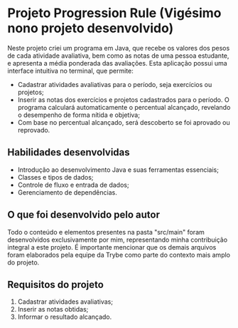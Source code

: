 # Projeto Progression Rule (Vigésimo nono projeto desenvolvido)

Neste projeto criei um programa em Java, que recebe os valores dos pesos de cada atividade avaliativa, bem como as notas de uma pessoa estudante, e apresenta a média ponderada das avaliações. Esta aplicação possui uma interface intuitiva no terminal, que permite:

- Cadastrar atividades avaliativas para o período, seja exercícios ou projetos;
- Inserir as notas dos exercícios e projetos cadastrados para o período. O programa calculará automaticamente o percentual alcançado, revelando o desempenho de forma nítida e objetiva;
- Com base no percentual alcançado, será descoberto se foi aprovado ou reprovado.

## Habilidades desenvolvidas

- Introdução ao desenvolvimento Java e suas ferramentas essenciais;
- Classes e tipos de dados;
- Controle de fluxo e entrada de dados;
- Gerenciamento de dependências.

## O que foi desenvolvido pelo autor

Todo o conteúdo e elementos presentes na pasta "src/main" foram desenvolvidos exclusivamente por mim, representando minha contribuição integral a este projeto. É importante mencionar que os demais arquivos foram elaborados pela equipe da Trybe como parte do contexto mais amplo do projeto.

## Requisitos do projeto

1. Cadastrar atividades avaliativas;
2. Inserir as notas obtidas;
3. Informar o resultado alcançado.